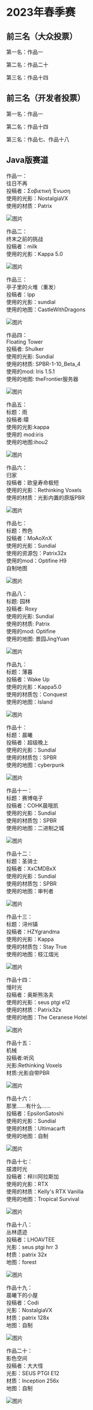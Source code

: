 # 2023年春季赛

## 前三名（大众投票）

第一名：作品一

第二名：作品二十

第三名：作品十四

## 前三名（开发者投票）

第一名：作品一

第二名：作品十四

第三名：作品七、作品十八

## Java版赛道

作品一：\
往日不再\
投稿者：Σοβιετική Ένωση\
使用的光影：NostalgiaVX\
使用的材质：Patrix

![图片](https://github.com/MineGraphCN/ImageLib/blob/main/MGCD/images/gallery/2023-spring/1.jpg)

作品二：\
终末之前的挑战\
投稿者：milk\
使用的光影：Kappa 5.0

![图片](https://github.com/MineGraphCN/ImageLib/blob/main/MGCD/images/gallery/2023-spring/2.png)

作品三：\
亭子里的火堆（重发）\
投稿者：lpp\
使用的光影：sundial\
使用的地图：CastleWithDragons

![图片](https://github.com/MineGraphCN/ImageLib/blob/main/MGCD/images/gallery/2023-spring/3.jpg)

作品四：\
Floating Tower\
投稿者: Shulker\
使用的光影: Sundial\
使用的材质: SPBR-1-10_Beta_4\
使用的mod: Iris 1.5.1\
使用的地图: theFrontier服务器

![图片](https://github.com/MineGraphCN/ImageLib/blob/main/MGCD/images/gallery/2023-spring/4.png)

作品五：\
标题：雨\
投稿者:曚\
使用的光影:kappa\
使用的 mod:iris\
使用的地图:ihou2

![图片](https://github.com/MineGraphCN/ImageLib/blob/main/MGCD/images/gallery/2023-spring/5.png)

作品六：\
归家\
投稿者：欧皇寿命极短\
使用的光影：Rethinking Voxels\
使用的材质：光影内置的原版PBR

![图片](https://github.com/MineGraphCN/ImageLib/blob/main/MGCD/images/gallery/2023-spring/6.png)

作品七：\
标题：煦色\
投稿者：MoAoXnX\
使用的光影：Sundial\
使用的资源包：Patrix32x\
使用的mod：Optifine H9\
自制地图

![图片](https://github.com/MineGraphCN/ImageLib/blob/main/MGCD/images/gallery/2023-spring/7.png)

作品八：\
标题: 园林\
投稿者: Roxy\
使用的光影: Sundial\
使用的材质: Patrix \
使用的mod: Optifine\
使用的地图: 景园JingYuan

![图片](https://github.com/MineGraphCN/ImageLib/blob/main/MGCD/images/gallery/2023-spring/8.png)

作品九：\
标题：薄暮\
投稿者：Wake Up\
使用的光影：Kappa5.0\
使用的材质包：Conquest\
使用的地图：Island

![图片](https://github.com/MineGraphCN/ImageLib/blob/main/MGCD/images/gallery/2023-spring/9.png)

作品十：\
标题：晨曦\
投稿者：超级晚上\
使用的光影：Sundial\
使用的材质包：SPBR\
使用的地图：cyberpunk

![图片](https://github.com/MineGraphCN/ImageLib/blob/main/MGCD/images/gallery/2023-spring/10.jpg)

作品十一：\
标题：赛博电子\
投稿者：COHK晨哦凯\
使用的光影：Sundial\
使用的材质包：SPBR\
使用的地图：二进制之城

![图片](https://github.com/MineGraphCN/ImageLib/blob/main/MGCD/images/gallery/2023-spring/11.png)

作品十二：\
标题：圣骑士\
投稿者：XxCMDBxX\
使用的光影：Sundial\
使用的材质包：SPBR\
使用的地图：审判者

![图片](https://github.com/MineGraphCN/ImageLib/blob/main/MGCD/images/gallery/2023-spring/12.jpg)

作品十三：\
标题：浔州镇\
投稿者：HZYgrandma\
使用的光影：Kappa\
使用的材质包：Stay True\
使用的地图：枝江熠光

![图片](https://github.com/MineGraphCN/ImageLib/blob/main/MGCD/images/gallery/2023-spring/13.png)

作品十四：\
慢时光\
投稿者：奥斯熊洛夫\
使用的光影：seus ptgi e12\
使用的材质：Patrix32x\
使用的地图：The Ceranese Hotel

![图片](https://github.com/MineGraphCN/ImageLib/blob/main/MGCD/images/gallery/2023-spring/14.png)

作品十五：\
机械\
投稿者:听风\
光影:Rethinking Voxels\
材质:光影自带PBR

![图片](https://github.com/MineGraphCN/ImageLib/blob/main/MGCD/images/gallery/2023-spring/15.jpg)

作品十六：\
那里......有什么......\
投稿者：EpsilonSatoshi\
使用的光影：Sundial\
使用的材质：Ultimacarft\
使用的地图：自制

![图片](https://github.com/MineGraphCN/ImageLib/blob/main/MGCD/images/gallery/2023-spring/16.png)

作品十七：\
摆渡时光\
投稿者：梓川阿拉斯加\
使用的光影：RTX\
使用的材质：Kelly's RTX Vanilla\
使用的地图：Tropical Survival

![图片](https://github.com/MineGraphCN/ImageLib/blob/main/MGCD/images/gallery/2023-spring/17.png)

作品十八：\
丛林遗迹\
投稿者：LHOAVTEE\
光影：seus ptgi hrr 3\
材质：patrix 32x\
地图：forest

![图片](https://github.com/MineGraphCN/ImageLib/blob/main/MGCD/images/gallery/2023-spring/18.png)

作品十九：\
晨曦下的小屋\
投稿者：Codi\
光影：NostalgiaVX\
材质：patrix 128x\
地图：自制

![图片](https://github.com/MineGraphCN/ImageLib/blob/main/MGCD/images/gallery/2023-spring/19.jpg)

作品二十：\
影色空间\
投稿者：大大怪\
光影：SEUS PTGI E12\
材质：Inception 256x\
地图：自制

![图片](https://github.com/MineGraphCN/ImageLib/blob/main/MGCD/images/gallery/2023-spring/20.png)